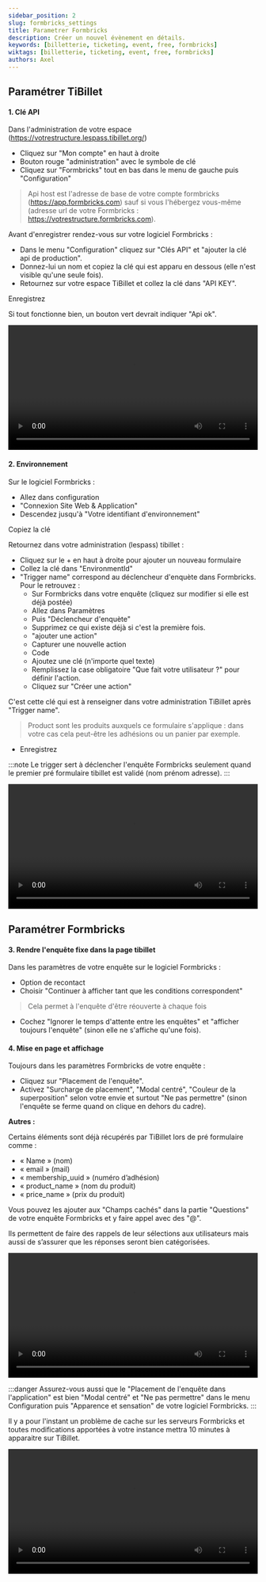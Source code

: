 ```yaml
---
sidebar_position: 2
slug: formbricks_settings
title: Parametrer Formbricks
description: Créer un nouvel évènement en détails.
keywords: [billetterie, ticketing, event, free, formbricks]
wiktags: [billetterie, ticketing, event, free, formbricks]
authors: Axel
---
```



## Paramétrer TiBillet

#### 1. Clé API
Dans l'administration de votre espace (https://votrestructure.lespass.tibillet.org/)
- Cliquez sur "Mon compte" en haut à droite
- Bouton rouge "administration" avec le symbole de clé
- Cliquez sur "Formbricks" tout en bas dans le menu de gauche puis "Configuration"

> Api host est l'adresse de base de votre compte formbricks (https://app.formbricks.com) sauf si vous l'hébergez vous-même (adresse url de votre Formbricks : https://votrestructure.formbricks.com).

Avant d'enregistrer rendez-vous sur votre logiciel Formbricks :
  - Dans le menu "Configuration" cliquez sur "Clés API" et "ajouter la clé api de production".
  - Donnez-lui un nom et copiez la clé qui est apparu en dessous (elle n'est visible qu'une seule fois).
  - Retournez sur votre espace TiBillet et collez la clé dans "API KEY".

Enregistrez

Si tout fonctionne bien, un bouton vert devrait indiquer "Api ok".

<video width="100%" controls src="/img/apiformbricks.mp4"></video>



#### 2. Environnement
Sur le logiciel Formbricks :
- Allez dans configuration
- "Connexion Site Web & Application"
- Descendez jusqu'à "Votre identifiant d'environnement"

Copiez la clé

Retournez dans votre administration (lespass) tibillet :
- Cliquez sur le + en haut à droite pour ajouter un nouveau formulaire
- Collez la clé dans "EnvironmentId"
- "Trigger name" correspond au déclencheur d'enquète dans Formbricks. Pour le retrouvez :
  - Sur Formbricks dans votre enquête (cliquez sur modifier si elle est déjà postée)
  - Allez dans Paramètres
  - Puis "Déclencheur d'enquète"
  - Supprimez ce qui existe déjà si c'est la première fois.
  - "ajouter une action"
  - Capturer une nouvelle action
  - Code
  - Ajoutez une clé (n'importe quel texte)
  - Remplissez la case obligatoire "Que fait votre utilisateur ?" pour définir l'action.
  - Cliquez sur "Créer une action"

C'est cette clé qui est à renseigner dans votre administration TiBillet après "Trigger name".

>Product sont les produits auxquels ce formulaire s'applique : dans votre cas cela peut-être les adhésions ou un panier par exemple.
- Enregistrez

:::note
Le trigger sert à déclencher l'enquête Formbricks seulement quand le premier pré formulaire tibillet est validé (nom prénom adresse).
:::


<video width="100%" controls src="/img/envtriggerformbricks.mp4"></video>


## Paramétrer Formbricks

#### 3. Rendre l'enquête fixe dans la page tibillet

Dans les paramètres de votre enquête sur le logiciel Formbricks :
- Option de recontact 
- Choisir "Continuer à afficher tant que les conditions correspondent"

>Cela permet à l'enquête d'être réouverte à chaque fois

- Cochez "Ignorer le temps d'attente entre les enquêtes" et "afficher toujours l'enquête" (sinon elle ne s'affiche qu'une fois).

#### 4. Mise en page et affichage 

Toujours dans les paramètres Formbricks de votre enquête :
- Cliquez sur "Placement de l'enquête".
- Activez "Surcharge de placement", "Modal centré", "Couleur de la superposition" selon votre envie et surtout "Ne pas permettre" (sinon l'enquête se ferme quand on clique en dehors du cadre).

**Autres :**

Certains éléments sont déjà récupérés par TiBillet lors de pré formulaire comme : 
- « Name » (nom)
- « email » (mail)
- « membership_uuid » (numéro d’adhésion)
- « product_name » (nom du produit)
- « price_name » (prix du produit)

Vous pouvez les ajouter aux "Champs cachés" dans la partie "Questions" de votre enquête Formbricks et y faire appel avec des "@".

Ils permettent de faire des rappels de leur sélections aux utilisateurs mais aussi de s’assurer que les réponses seront bien catégorisées.

<video width="100%" controls src="/img/optionsformbricks.mp4"></video>


:::danger
Assurez-vous aussi que le "Placement de l'enquête dans l'application" est bien "Modal centré" et "Ne pas permettre" dans le menu Configuration puis "Apparence et sensation" de votre logiciel Formbricks.
:::

Il y a pour l'instant un problème de cache sur les serveurs Formbricks et toutes modifications apportées à votre instance mettra 10 minutes à apparaitre sur TiBillet.


<video width="100%" controls src="/img/point-de-vente.mp4"></video>
